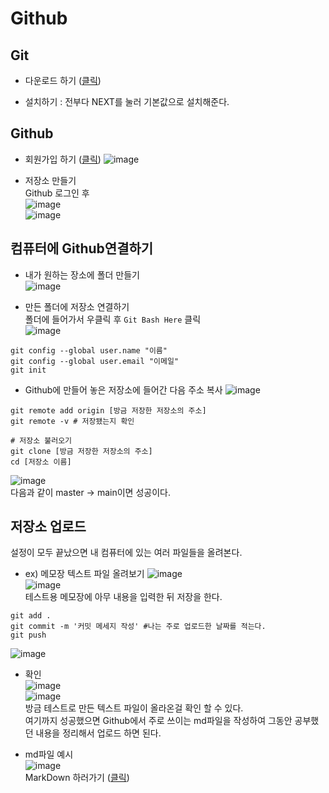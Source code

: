 # Github


## Git
- 다운로드 하기 ([클릭](https://git-scm.com/downloads))

- 설치하기 : 전부다 NEXT를 눌러 기본값으로 설치해준다.

## Github
- 회원가입 하기 ([클릭](https://github.com/))
![image](./image/git/4.png)<br/>

- 저장소 만들기<br/>
Github 로그인 후<br/>
![image](./image/git/1.png)<br/>
![image](./image/git/2.png)<br/>

## 컴퓨터에 Github연결하기
- 내가 원하는 장소에 폴더 만들기<br/>
![image](./image/git/5.png)<br/>

- 만든 폴더에 저장소 연결하기<br/>
폴더에 들어가서 우클릭 후 `Git Bash Here` 클릭<br/>
![image](./image/git/6.png)<br/>



```shell
git config --global user.name "이름"
git config --global user.email "이메일"
git init
```
- Github에 만들어 놓은 저장소에 들어간 다음 주소 복사
![image](./image/git/7.png)<br/>

``` shell
git remote add origin [방금 저장한 저장소의 주소]
git remote -v # 저장됐는지 확인

# 저장소 불러오기
git clone [방금 저장한 저장소의 주소]
cd [저장소 이름] 
```
![image](./image/git/8.png)<br/>
다음과 같이 master -> main이면 성공이다.<br/>

## 저장소 업로드<br/>
설정이 모두 끝났으면 내 컴퓨터에 있는 여러 파일들을 올려본다.
- ex) 메모장 텍스트 파일 올려보기
![image](./image/git/9.png)<br/>
![image](./image/git/10.png)<br/>
테스트용 메모장에 아무 내용을 입력한 뒤 저장을 한다.<br/>
```shell
git add .
git commit -m '커밋 메세지 작성' #나는 주로 업로드한 날짜를 적는다.
git push
```
![image](./image/git/11.png)<br/>

- 확인<br/>
![image](./image/git/12.png)<br/>
![image](./image/git/13.png)<br/>
방금 테스트로 만든 텍스트 파일이 올라온걸 확인 할 수 있다.<br/>
여기까지 성공했으면 Github에서 주로 쓰이는 md파일을 작성하여 그동안 공부했던 내용을 정리해서 업로드 하면 된다.<br/>

- md파일 예시<br/>
![image](./image/git/14.png)<br/>
MarkDown 하러가기 ([클릭](https://github.com/xc7230/Git/blob/main/markdown.md))


